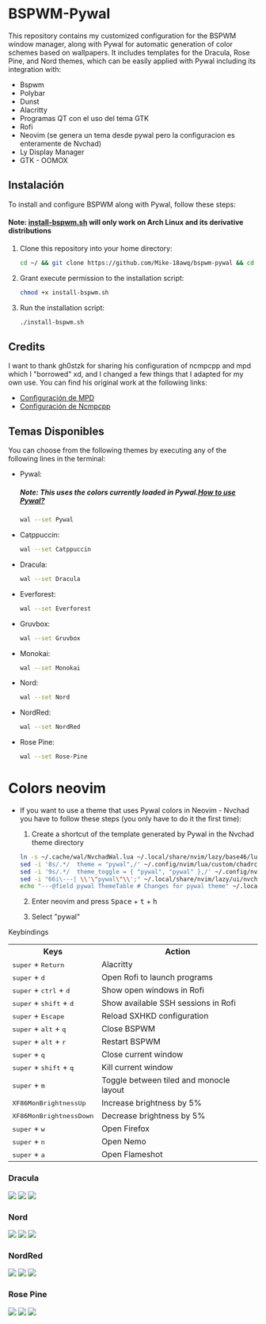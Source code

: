 # BSPWM-Pywal

This repository contains my customized configuration for the BSPWM window manager, along with Pywal for automatic generation of color schemes based on wallpapers. It includes templates for the Dracula, Rose Pine, and Nord themes, which can be easily applied with Pywal including its integration with:
- Bspwm
- Polybar
- Dunst
- Alacritty
- Programas QT con el uso del tema GTK
- Rofi
- Neovim (se genera un tema desde pywal pero la configuracion es enteramente de Nvchad)
- Ly Display Manager
- GTK - OOMOX

## Instalación

To install and configure BSPWM along with Pywal, follow these steps:
#### Note: [install-bspwm.sh](https://github.com/Mike-18awq/dotfiles/blob/main/install-bspwm.sh) will only work on Arch Linux and its derivative distributions 

1. Clone this repository into your home directory:

    ```bash
    cd ~/ && git clone https://github.com/Mike-18awq/bspwm-pywal && cd ~/bspwm-pywal
    ```

2. Grant execute permission to the installation script:

    ```bash
    chmod +x install-bspwm.sh
    ```

3. Run the installation script:

    ```bash
    ./install-bspwm.sh
    ```

## Credits

I want to thank gh0stzk for sharing his configuration of ncmpcpp and mpd which I "borrowed" xd, and I changed a few things that I adapted for my own use. You can find his original work at the following links:

- [Configuración de MPD](https://github.com/gh0stzk/dotfiles/tree/master/config/mpd)
- [Configuración de Ncmpcpp](https://github.com/gh0stzk/dotfiles/tree/master/config/ncmpcpp)

## Temas Disponibles

You can choose from the following themes by executing any of the following lines in the terminal:
- Pywal:
  ##### Note: This uses the colors currently loaded in Pywal.[How to use Pywal?](https://github.com/dylanaraps/pywal/wiki/Getting-Started)

  ```bash
  wal --set Pywal
  ```
  
- Catppuccin:

  ```bash
  wal --set Catppuccin
  ```

- Dracula:

  ```bash
  wal --set Dracula
  ```

- Everforest:

  ```bash
  wal --set Everforest
  ```

- Gruvbox:

  ```bash
  wal --set Gruvbox
  ```

- Monokai:

  ```bash
  wal --set Monokai
  ```

- Nord:

  ```bash
  wal --set Nord
  ```

- NordRed:

  ```bash
  wal --set NordRed
  ```

- Rose Pine:

  ```bash
  wal --set Rose-Pine
  ```

# Colors neovim
- If you want to use a theme that uses Pywal colors in Neovim - Nvchad you have to follow these steps (you only have to do it the first time):
  1. Create a shortcut of the template generated by Pywal in the Nvchad theme directory

    ```bash
    ln -s ~/.cache/wal/NvchadWal.lua ~/.local/share/nvim/lazy/base46/lua/base46/themes/pywal.lua
    sed -i '8s/.*/  theme = "pywal",/' ~/.config/nvim/lua/custom/chadrc.lua
    sed -i '9s/.*/  theme_toggle = { "pywal", "pywal" },/' ~/.config/nvim/lua/custom/chadrc.lua
    sed -i "66i\---| \\'\"pywal\"\\';" ~/.local/share/nvim/lazy/ui/nvchad_types/themes.lua
    echo "---@field pywal ThemeTable # Changes for pywal theme" ~/.local/share/nvim/lazy/ui/nvchad_types/themes.lua
    ```
    
  2. Enter neovim and press
             <td><kbd>Space</kbd> + <kbd>t</kbd> + <kbd>h</kbd></td>
             
  2. Select "pywal"
    
Keybindings
<table>
  <tr>
    <th>Keys</th>
    <th>Action</th>
  </tr>
  <tr>
    <td><kbd>super</kbd> + <kbd>Return</kbd></td>
    <td>Alacritty</td>
  </tr>
  <tr>
    <td><kbd>super</kbd> + <kbd>d</kbd></td>
    <td>Open Rofi to launch programs</td>
  </tr>
  <tr>
    <td><kbd>super</kbd> + <kbd>ctrl</kbd> + <kbd>d</kbd></td>
    <td>Show open windows in Rofi</td>
  </tr>
  <tr>
    <td><kbd>super</kbd> + <kbd>shift</kbd> + <kbd>d</kbd></td>
    <td>Show available SSH sessions in Rofi</td>
  </tr>
  <tr>
    <td><kbd>super</kbd> + <kbd>Escape</kbd></td>
    <td>Reload SXHKD configuration</td>
  </tr>
  <tr>
    <td><kbd>super</kbd> + <kbd>alt</kbd> + <kbd>q</kbd></td>
    <td>Close BSPWM</td>
  </tr>
  <tr>
    <td><kbd>super</kbd> + <kbd>alt</kbd> + <kbd>r</kbd></td>
    <td>Restart BSPWM</td>
  </tr>
  <tr>
    <td><kbd>super</kbd> + <kbd>q</kbd></td>
    <td>Close current window</td>
  </tr>
  <tr>
    <td><kbd>super</kbd> + <kbd>shift</kbd> + <kbd>q</kbd></td>
    <td>Kill current window</td>
  </tr>
  <tr>
    <td><kbd>super</kbd> + <kbd>m</kbd></td>
    <td>Toggle between tiled and monocle layout</td>
  </tr>
  <tr>
    <td><kbd>XF86MonBrightnessUp</kbd></td>
    <td>Increase brightness by 5%</td>
  </tr>
  <tr>
    <td><kbd>XF86MonBrightnessDown</kbd></td>
    <td>Decrease brightness by 5%</td>
  </tr>
  <tr>
    <td><kbd>super</kbd> + <kbd>w</kbd></td>
    <td>Open Firefox</td>
  </tr>
  <tr>
    <td><kbd>super</kbd> + <kbd>n</kbd></td>
    <td>Open Nemo</td>
  </tr>
  <tr>
    <td><kbd>super</kbd> + <kbd>a</kbd></td>
    <td>Open Flameshot</td>
  </tr>
</table>


### Dracula
![](https://github.com/Mike-18awq/dotfiles/blob/main/Dracula1.png)
![](https://github.com/Mike-18awq/dotfiles/blob/main/Dracula2.png)
![](https://github.com/Mike-18awq/dotfiles/blob/main/Dracula3.png)

### Nord
![](https://github.com/Mike-18awq/dotfiles/blob/main/Nord1.png)
![](https://github.com/Mike-18awq/dotfiles/blob/main/Nord2.png)
![](https://github.com/Mike-18awq/dotfiles/blob/main/Nord3.png)

### NordRed
![](https://github.com/Mike-18awq/dotfiles/blob/main/NordRed1.png)
![](https://github.com/Mike-18awq/dotfiles/blob/main/NordRed2.png)
![](https://github.com/Mike-18awq/dotfiles/blob/main/NordRed3.png)

### Rose Pine
![](https://github.com/Mike-18awq/dotfiles/blob/main/RosePine1.png)
![](https://github.com/Mike-18awq/dotfiles/blob/main/RosePine2.png)
![](https://github.com/Mike-18awq/dotfiles/blob/main/RosePine3.png)
